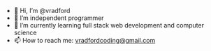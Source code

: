 - 👋 Hi, I’m @vradford
- 👀 I’m independent programmer
- 🌱 I’m currently learning full stack web development and computer science
- 📫 How to reach me: vradfordcoding@gmail.com

<!---
vradford/vradford is a ✨ special ✨ repository because its `README.md` (this file) appears on your GitHub profile.
You can click the Preview link to take a look at your changes.
--->
